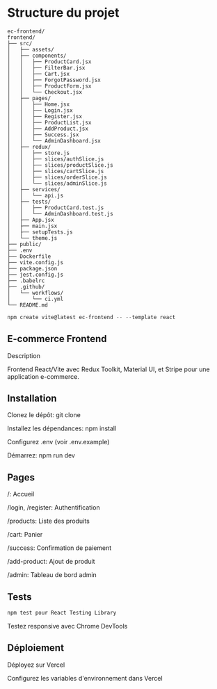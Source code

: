 # Structure du projet

```text
ec-frontend/
frontend/
├── src/
│   ├── assets/
│   ├── components/
│   │   ├── ProductCard.jsx
│   │   ├── FilterBar.jsx
│   │   ├── Cart.jsx
│   │   ├── ForgotPassword.jsx
│   │   ├── ProductForm.jsx
│   │   └── Checkout.jsx
│   ├── pages/
│   │   ├── Home.jsx
│   │   ├── Login.jsx
│   │   ├── Register.jsx
│   │   ├── ProductList.jsx
│   │   ├── AddProduct.jsx
│   │   ├── Success.jsx
│   │   └── AdminDashboard.jsx
│   ├── redux/
│   │   ├── store.js
│   │   ├── slices/authSlice.js
│   │   ├── slices/productSlice.js
│   │   ├── slices/cartSlice.js
│   │   ├── slices/orderSlice.js
│   │   └── slices/adminSlice.js
│   ├── services/
│   │   └── api.js
│   ├── tests/
│   │   ├── ProductCard.test.js
│   │   └── AdminDashboard.test.js
│   ├── App.jsx
│   ├── main.jsx
│   ├── setupTests.js
│   └── theme.js
├── public/
├── .env
├── Dockerfile
├── vite.config.js
├── package.json
├── jest.config.js
├── .babelrc
├── .github/
│   └── workflows/
│       └── ci.yml
└── README.md
```

```javascript
npm create vite@latest ec-frontend -- --template react
```

## E-commerce Frontend

Description

Frontend React/Vite avec Redux Toolkit, Material UI, et Stripe pour une application e-commerce.

## Installation

Clonez le dépôt: git clone

Installez les dépendances: npm install

Configurez .env (voir .env.example)

Démarrez: npm run dev

## Pages

/: Accueil

/login, /register: Authentification

/products: Liste des produits

/cart: Panier

/success: Confirmation de paiement

/add-product: Ajout de produit

/admin: Tableau de bord admin

## Tests

```javascript
npm test pour React Testing Library
```

Testez responsive avec Chrome DevTools

## Déploiement

Déployez sur Vercel

Configurez les variables d'environnement dans Vercel
